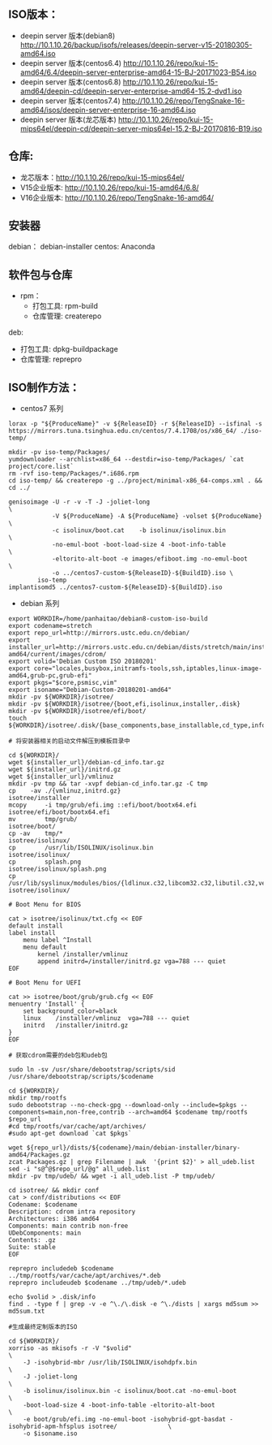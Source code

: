 ## ISO版本：

* deepin server 版本(debian8)   http://10.1.10.26/backup/isofs/releases/deepin-server-v15-20180305-amd64.iso
* deepin server 版本(centos6.4) http://10.1.10.26/repo/kui-15-amd64/6.4/deepin-server-enterprise-amd64-15-BJ-20171023-B54.iso 
* deepin server 版本(centos6.8) http://10.1.10.26/repo/kui-15-amd64/deepin-cd/deepin-server-enterprise-amd64-15.2-dvd1.iso 
* deepin server 版本(centos7.4) http://10.1.10.26/repo/TengSnake-16-amd64/isos/deepin-server-enterprise-16-amd64.iso
* deepin server 版本(龙芯版本)  http://10.1.10.26/repo/kui-15-mips64el/deepin-cd/deepin-server-mips64el-15.2-BJ-20170816-B19.iso 

## 仓库:

* 龙芯版本：http://10.1.10.26/repo/kui-15-mips64el/
* V15企业版本: http://10.1.10.26/repo/kui-15-amd64/6.8/
* V16企业版本: http://10.1.10.26/repo/TengSnake-16-amd64/ 

## 安装器

debian： debian-installer
centos:  Anaconda

## 软件包与仓库

* rpm：
  * 打包工具: rpm-build
  * 仓库管理: createrepo

deb: 
  * 打包工具: dpkg-buildpackage
  * 仓库管理: reprepro

## ISO制作方法：

* centos7 系列
```
lorax -p "${ProduceName}" -v ${ReleaseID} -r ${ReleaseID} --isfinal -s https://mirrors.tuna.tsinghua.edu.cn/centos/7.4.1708/os/x86_64/ ./iso-temp/

mkdir -pv iso-temp/Packages/  
yumdownloader --archlist=x86_64 --destdir=iso-temp/Packages/ `cat project/core.list`
rm -rvf iso-temp/Packages/*.i686.rpm
cd iso-temp/ && createrepo -g ../project/minimal-x86_64-comps.xml . && cd ../

genisoimage -U -r -v -T -J -joliet-long                                      \
            -V ${ProduceName} -A ${ProduceName} -volset ${ProduceName}	     \
            -c isolinux/boot.cat    -b isolinux/isolinux.bin                 \
            -no-emul-boot -boot-load-size 4 -boot-info-table                 \
            -eltorito-alt-boot -e images/efiboot.img -no-emul-boot           \
            -o ../centos7-custom-${ReleaseID}-${BuildID}.iso \
	    iso-temp                                                     
implantisomd5 ../centos7-custom-${ReleaseID}-${BuildID}.iso
```

* debian 系列

```
export WORKDIR=/home/panhaitao/debian8-custom-iso-build
export codename=stretch
export repo_url=http://mirrors.ustc.edu.cn/debian/
export installer_url=http://mirrors.ustc.edu.cn/debian/dists/stretch/main/installer-amd64/current/images/cdrom/
export volid='Debian Custom ISO 20180201'
export core="locales,busybox,initramfs-tools,ssh,iptables,linux-image-amd64,grub-pc,grub-efi"
export pkgs="$core,psmisc,vim"
export isoname="Debian-Custom-20180201-amd64"
mkdir -pv ${WORKDIR}/isotree/
mkdir -pv ${WORKDIR}/isotree/{boot,efi,isolinux,installer,.disk}
mkdir -pv ${WORKDIR}/isotree/efi/boot/
touch     ${WORKDIR}/isotree/.disk/{base_components,base_installable,cd_type,info,udeb_include}

# 将安装器相关的启动文件解压到模板目录中

cd ${WORKDIR}/
wget ${installer_url}/debian-cd_info.tar.gz
wget ${installer_url}/initrd.gz
wget ${installer_url}/vmlinuz
mkdir -pv tmp && tar -xvpf debian-cd_info.tar.gz -C tmp
cp    -av ./{vmlinuz,initrd.gz}                                       isotree/installer            
mcopy     -i tmp/grub/efi.img ::efi/boot/bootx64.efi                  isotree/efi/boot/bootx64.efi
mv        tmp/grub/                                                   isotree/boot/
cp -av    tmp/*                                                       isotree/isolinux/
cp        /usr/lib/ISOLINUX/isolinux.bin                              isotree/isolinux/
cp        splash.png                                                  isotree/isolinux/splash.png  
cp        /usr/lib/syslinux/modules/bios/{ldlinux.c32,libcom32.c32,libutil.c32,vesamenu.c32} isotree/isolinux/

# Boot Menu for BIOS

cat > isotree/isolinux/txt.cfg << EOF
default install
label install
	menu label ^Install
	menu default
        kernel /installer/vmlinuz
        append initrd=/installer/initrd.gz vga=788 --- quiet
EOF

# Boot Menu for UEFI

cat >> isotree/boot/grub/grub.cfg << EOF
menuentry 'Install' {
    set background_color=black
    linux    /installer/vmlinuz  vga=788 --- quiet 
    initrd   /installer/initrd.gz
}
EOF

# 获取cdrom需要的deb包和udeb包

sudo ln -sv /usr/share/debootstrap/scripts/sid /usr/share/debootstrap/scripts/$codename

cd ${WORKDIR}/
mkdir tmp/rootfs
sudo debootstrap --no-check-gpg --download-only --include=$pkgs --components=main,non-free,contrib --arch=amd64 $codename tmp/rootfs $repo_url  
#cd tmp/rootfs/var/cache/apt/archives/
#sudo apt-get download `cat $pkgs`

wget ${repo_url}/dists/${codename}/main/debian-installer/binary-amd64/Packages.gz
zcat Packages.gz | grep Filename | awk  '{print $2}' > all_udeb.list
sed -i "s@^@$repo_url/@g" all_udeb.list  
mkdir -pv tmp/udeb/ && wget -i all_udeb.list -P tmp/udeb/

cd isotree/ && mkdir conf
cat > conf/distributions << EOF
Codename: $codename 
Description: cdrom intra repository
Architectures: i386 amd64
Components: main contrib non-free
UDebComponents: main
Contents: .gz
Suite: stable
EOF

reprepro includedeb $codename ../tmp/rootfs/var/cache/apt/archives/*.deb
reprepro includeudeb $codename ../tmp/udeb/*.udeb

echo $volid > .disk/info
find . -type f | grep -v -e ^\./\.disk -e ^\./dists | xargs md5sum >> md5sum.txt

#生成最终定制版本的ISO

cd ${WORKDIR}/
xorriso -as mkisofs -r -V "$volid"                                                                           \
    -J -isohybrid-mbr /usr/lib/ISOLINUX/isohdpfx.bin                                                      \
    -J -joliet-long                                                                                       \
    -b isolinux/isolinux.bin -c isolinux/boot.cat -no-emul-boot                                           \
    -boot-load-size 4 -boot-info-table -eltorito-alt-boot                                                 \
    -e boot/grub/efi.img -no-emul-boot -isohybrid-gpt-basdat -isohybrid-apm-hfsplus isotree/              \
    -o $isoname.iso
```
